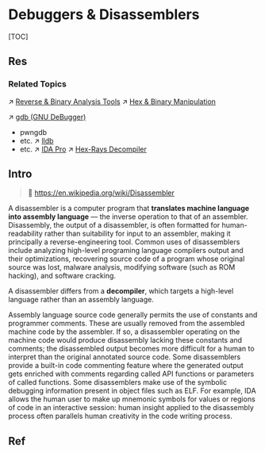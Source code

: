 # Debuggers & Disassemblers

[TOC]



## Res
### Related Topics
↗ [Reverse & Binary Analysis Tools](../../../../CyberSecurity/☠️%20Kill%20Chain/Software%20Analysis%20Tools/📌%20Reverse%20&%20Binary%20Analysis%20Tools/Reverse%20&%20Binary%20Analysis%20Tools.md)
↗ [Hex & Binary Manipulation](../../../🥷🏼%20Operating%20System%20(Engineering%20Part)/Linux%20(Derived%20From%20UNIX%20Family)/Free%20Software%20&%20OSS%20(Open%20Source%20Software)/Text%20&%20File%20&%20Dir%20Management/Hex%20&%20Binary%20Manipulation.md)

↗ [gdb (GNU DeBugger)](../🚠%20Application%20Runtimes%20&%20SDKs/🐐%20GCC%20(The%20GNU%20Compiler%20Collection)/gdb%20(GNU%20DeBugger)/gdb%20(GNU%20DeBugger).md)
- pwngdb
- etc.
↗ [lldb](../🚠%20Application%20Runtimes%20&%20SDKs/🦅%20LLVM/lldb/lldb.md)
- etc.
↗ [IDA Pro](../../../../CyberSecurity/☠️%20Kill%20Chain/Software%20Analysis%20Tools/📌%20Reverse%20&%20Binary%20Analysis%20Tools/IDA%20Pro/IDA%20Pro.md)
↗ [Hex-Rays Decompiler](../../../../CyberSecurity/☠️%20Kill%20Chain/Software%20Analysis%20Tools/📌%20Reverse%20&%20Binary%20Analysis%20Tools/IDA%20Pro/Hex-Rays%20Decompiler.md)



## Intro
> 🔗 https://en.wikipedia.org/wiki/Disassembler

A disassembler is a computer program that **translates machine language into assembly language** — the inverse operation to that of an assembler. Disassembly, the output of a disassembler, is often formatted for human-readability rather than suitability for input to an assembler, making it principally a reverse-engineering tool. Common uses of disassemblers include analyzing high-level programing language compilers output and their optimizations, recovering source code of a program whose original source was lost, malware analysis, modifying software (such as ROM hacking), and software cracking.

A disassembler differs from a **decompiler**, which targets a high-level language rather than an assembly language.

Assembly language source code generally permits the use of constants and programmer comments. These are usually removed from the assembled machine code by the assembler. If so, a disassembler operating on the machine code would produce disassembly lacking these constants and comments; the disassembled output becomes more difficult for a human to interpret than the original annotated source code. Some disassemblers provide a built-in code commenting feature where the generated output gets enriched with comments regarding called API functions or parameters of called functions. Some disassemblers make use of the symbolic debugging information present in object files such as ELF. For example, IDA allows the human user to make up mnemonic symbols for values or regions of code in an interactive session: human insight applied to the disassembly process often parallels human creativity in the code writing process.



## Ref
[Disassembler | Wikipedia]: https://en.wikipedia.org/wiki/Disassembler
